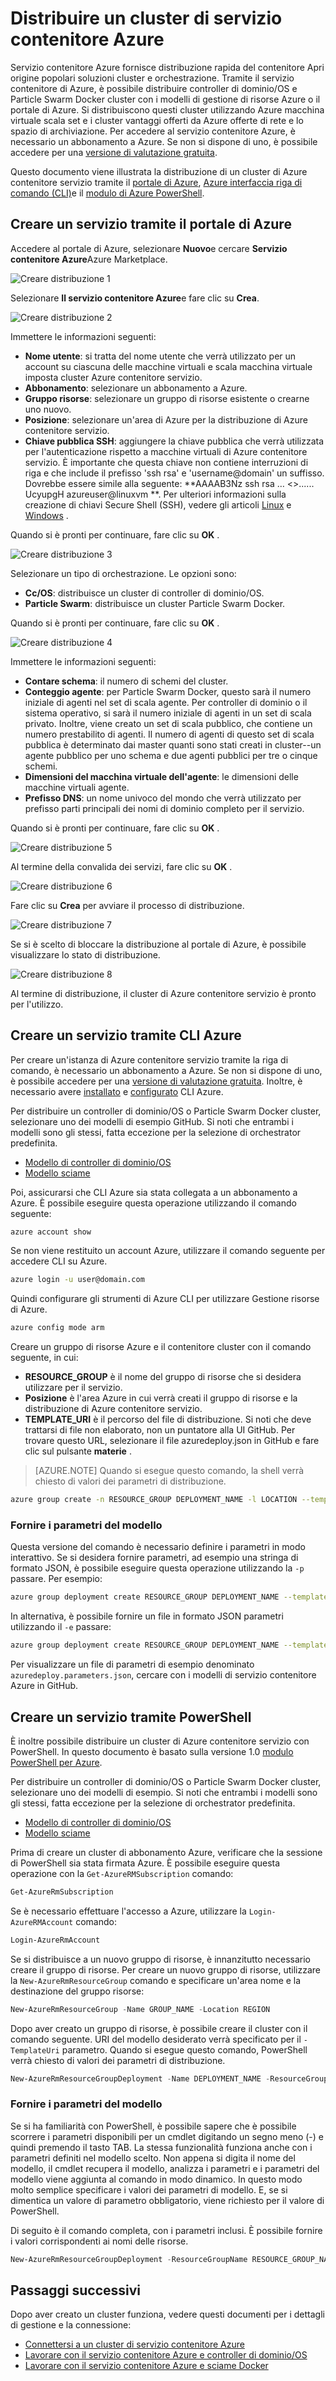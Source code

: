<properties
   pageTitle="Distribuire un cluster di Azure contenitore servizio | Microsoft Azure"
   description="Distribuire un cluster di Azure contenitore servizio tramite il portale di Azure, CLI Azure o PowerShell."
   services="container-service"
   documentationCenter=""
   authors="rgardler"
   manager="timlt"
   editor=""
   tags="acs, azure-container-service"
   keywords="Docker, contenitori, Micro-servizi, Mesos, Azure"/>

<tags
   ms.service="container-service"
   ms.devlang="na"
   ms.topic="get-started-article"
   ms.tgt_pltfrm="na"
   ms.workload="na"
   ms.date="09/13/2016"
   ms.author="rogardle"/>

# <a name="deploy-an-azure-container-service-cluster"></a>Distribuire un cluster di servizio contenitore Azure

Servizio contenitore Azure fornisce distribuzione rapida del contenitore Apri origine popolari soluzioni cluster e orchestrazione. Tramite il servizio contenitore di Azure, è possibile distribuire controller di dominio/OS e Particle Swarm Docker cluster con i modelli di gestione di risorse Azure o il portale di Azure. Si distribuiscono questi cluster utilizzando Azure macchina virtuale scala set e i cluster vantaggi offerti da Azure offerte di rete e lo spazio di archiviazione. Per accedere al servizio contenitore Azure, è necessario un abbonamento a Azure. Se non si dispone di uno, è possibile accedere per una [versione di valutazione gratuita](http://azure.microsoft.com/pricing/free-trial/?WT.mc_id=AA4C1C935).

Questo documento viene illustrata la distribuzione di un cluster di Azure contenitore servizio tramite il [portale di Azure](#creating-a-service-using-the-azure-portal), [Azure interfaccia riga di comando (CLI)](#creating-a-service-using-the-azure-cli)e il [modulo di Azure PowerShell](#creating-a-service-using-powershell).  

## <a name="create-a-service-by-using-the-azure-portal"></a>Creare un servizio tramite il portale di Azure

Accedere al portale di Azure, selezionare **Nuovo**e cercare **Servizio contenitore Azure**Azure Marketplace.

![Creare distribuzione 1](media/acs-portal1.png)  <br />

Selezionare **Il servizio contenitore Azure**e fare clic su **Crea**.

![Creare distribuzione 2](media/acs-portal2.png)  <br />

Immettere le informazioni seguenti:

- **Nome utente**: si tratta del nome utente che verrà utilizzato per un account su ciascuna delle macchine virtuali e scala macchina virtuale imposta cluster Azure contenitore servizio.
- **Abbonamento**: selezionare un abbonamento a Azure.
- **Gruppo risorse**: selezionare un gruppo di risorse esistente o crearne uno nuovo.
- **Posizione**: selezionare un'area di Azure per la distribuzione di Azure contenitore servizio.
- **Chiave pubblica SSH**: aggiungere la chiave pubblica che verrà utilizzata per l'autenticazione rispetto a macchine virtuali di Azure contenitore servizio. È importante che questa chiave non contiene interruzioni di riga e che include il prefisso 'ssh rsa' e 'username@domain' un suffisso. Dovrebbe essere simile alla seguente: **AAAAB3Nz ssh rsa … <>...... UcyupgH azureuser@linuxvm **. Per ulteriori informazioni sulla creazione di chiavi Secure Shell (SSH), vedere gli articoli [Linux]( https://azure.microsoft.com/documentation/articles/virtual-machines-linux-ssh-from-linux/) e [Windows]( https://azure.microsoft.com/documentation/articles/virtual-machines-linux-ssh-from-windows/) .

Quando si è pronti per continuare, fare clic su **OK** .

![Creare distribuzione 3](media/acs-portal3.png)  <br />

Selezionare un tipo di orchestrazione. Le opzioni sono:

- **Cc/OS**: distribuisce un cluster di controller di dominio/OS.
- **Particle Swarm**: distribuisce un cluster Particle Swarm Docker.

Quando si è pronti per continuare, fare clic su **OK** .

![Creare distribuzione 4](media/acs-portal4.png)  <br />

Immettere le informazioni seguenti:

- **Contare schema**: il numero di schemi del cluster.
- **Conteggio agente**: per Particle Swarm Docker, questo sarà il numero iniziale di agenti nel set di scala agente. Per controller di dominio o il sistema operativo, si sarà il numero iniziale di agenti in un set di scala privato. Inoltre, viene creato un set di scala pubblico, che contiene un numero prestabilito di agenti. Il numero di agenti di questo set di scala pubblica è determinato dai master quanti sono stati creati in cluster--un agente pubblico per uno schema e due agenti pubblici per tre o cinque schemi.
- **Dimensioni del macchina virtuale dell'agente**: le dimensioni delle macchine virtuali agente.
- **Prefisso DNS**: un nome univoco del mondo che verrà utilizzato per prefisso parti principali dei nomi di dominio completo per il servizio.

Quando si è pronti per continuare, fare clic su **OK** .

![Creare distribuzione 5](media/acs-portal5.png)  <br />

Al termine della convalida dei servizi, fare clic su **OK** .

![Creare distribuzione 6](media/acs-portal6.png)  <br />

Fare clic su **Crea** per avviare il processo di distribuzione.

![Creare distribuzione 7](media/acs-portal7.png)  <br />

Se si è scelto di bloccare la distribuzione al portale di Azure, è possibile visualizzare lo stato di distribuzione.

![Creare distribuzione 8](media/acs-portal8.png)  <br />

Al termine di distribuzione, il cluster di Azure contenitore servizio è pronto per l'utilizzo.

## <a name="create-a-service-by-using-the-azure-cli"></a>Creare un servizio tramite CLI Azure

Per creare un'istanza di Azure contenitore servizio tramite la riga di comando, è necessario un abbonamento a Azure. Se non si dispone di uno, è possibile accedere per una [versione di valutazione gratuita](http://azure.microsoft.com/pricing/free-trial/?WT.mc_id=AA4C1C935). Inoltre, è necessario avere [installato](../xplat-cli-install.md) e [configurato](../xplat-cli-connect.md) CLI Azure.

Per distribuire un controller di dominio/OS o Particle Swarm Docker cluster, selezionare uno dei modelli di esempio GitHub. Si noti che entrambi i modelli sono gli stessi, fatta eccezione per la selezione di orchestrator predefinita.

* [Modello di controller di dominio/OS](https://github.com/Azure/azure-quickstart-templates/tree/master/101-acs-dcos)
* [Modello sciame](https://github.com/Azure/azure-quickstart-templates/tree/master/101-acs-swarm)

Poi, assicurarsi che CLI Azure sia stata collegata a un abbonamento a Azure. È possibile eseguire questa operazione utilizzando il comando seguente:

```bash
azure account show
```
Se non viene restituito un account Azure, utilizzare il comando seguente per accedere CLI su Azure.

```bash
azure login -u user@domain.com
```

Quindi configurare gli strumenti di Azure CLI per utilizzare Gestione risorse di Azure.

```bash
azure config mode arm
```

Creare un gruppo di risorse Azure e il contenitore cluster con il comando seguente, in cui:

- **RESOURCE_GROUP** è il nome del gruppo di risorse che si desidera utilizzare per il servizio.
- **Posizione** è l'area Azure in cui verrà creati il gruppo di risorse e la distribuzione di Azure contenitore servizio.
- **TEMPLATE_URI** è il percorso del file di distribuzione. Si noti che deve trattarsi di file non elaborato, non un puntatore alla UI GitHub. Per trovare questo URL, selezionare il file azuredeploy.json in GitHub e fare clic sul pulsante **materie** .

> [AZURE.NOTE] Quando si esegue questo comando, la shell verrà chiesto di valori dei parametri di distribuzione.

```bash
azure group create -n RESOURCE_GROUP DEPLOYMENT_NAME -l LOCATION --template-uri TEMPLATE_URI
```

### <a name="provide-template-parameters"></a>Fornire i parametri del modello

Questa versione del comando è necessario definire i parametri in modo interattivo. Se si desidera fornire parametri, ad esempio una stringa di formato JSON, è possibile eseguire questa operazione utilizzando la `-p` passare. Per esempio:

 ```bash
azure group deployment create RESOURCE_GROUP DEPLOYMENT_NAME --template-uri TEMPLATE_URI -p '{ "param1": "value1" … }'
```

In alternativa, è possibile fornire un file in formato JSON parametri utilizzando il `-e` passare:

```bash
azure group deployment create RESOURCE_GROUP DEPLOYMENT_NAME --template-uri TEMPLATE_URI -e PATH/FILE.JSON
```

Per visualizzare un file di parametri di esempio denominato `azuredeploy.parameters.json`, cercare con i modelli di servizio contenitore Azure in GitHub.

## <a name="create-a-service-by-using-powershell"></a>Creare un servizio tramite PowerShell

È inoltre possibile distribuire un cluster di Azure contenitore servizio con PowerShell. In questo documento è basato sulla versione 1.0 [modulo PowerShell per Azure](https://azure.microsoft.com/blog/azps-1-0/).

Per distribuire un controller di dominio/OS o Particle Swarm Docker cluster, selezionare uno dei modelli di esempio. Si noti che entrambi i modelli sono gli stessi, fatta eccezione per la selezione di orchestrator predefinita.

* [Modello di controller di dominio/OS](https://github.com/Azure/azure-quickstart-templates/tree/master/101-acs-dcos)
* [Modello sciame](https://github.com/Azure/azure-quickstart-templates/tree/master/101-acs-swarm)

Prima di creare un cluster di abbonamento Azure, verificare che la sessione di PowerShell sia stata firmata Azure. È possibile eseguire questa operazione con la `Get-AzureRMSubscription` comando:

```powershell
Get-AzureRmSubscription
```

Se è necessario effettuare l'accesso a Azure, utilizzare la `Login-AzureRMAccount` comando:

```powershell
Login-AzureRmAccount
```

Se si distribuisce a un nuovo gruppo di risorse, è innanzitutto necessario creare il gruppo di risorse. Per creare un nuovo gruppo di risorse, utilizzare la `New-AzureRmResourceGroup` comando e specificare un'area nome e la destinazione del gruppo risorse:

```powershell
New-AzureRmResourceGroup -Name GROUP_NAME -Location REGION
```

Dopo aver creato un gruppo di risorse, è possibile creare il cluster con il comando seguente. URI del modello desiderato verrà specificato per il `-TemplateUri` parametro. Quando si esegue questo comando, PowerShell verrà chiesto di valori dei parametri di distribuzione.

```powershell
New-AzureRmResourceGroupDeployment -Name DEPLOYMENT_NAME -ResourceGroupName RESOURCE_GROUP_NAME -TemplateUri TEMPLATE_URI
```

### <a name="provide-template-parameters"></a>Fornire i parametri del modello

Se si ha familiarità con PowerShell, è possibile sapere che è possibile scorrere i parametri disponibili per un cmdlet digitando un segno meno (-) e quindi premendo il tasto TAB. La stessa funzionalità funziona anche con i parametri definiti nel modello scelto. Non appena si digita il nome del modello, il cmdlet recupera il modello, analizza i parametri e i parametri del modello viene aggiunta al comando in modo dinamico. In questo modo molto semplice specificare i valori dei parametri di modello. E, se si dimentica un valore di parametro obbligatorio, viene richiesto per il valore di PowerShell.

Di seguito è il comando completa, con i parametri inclusi. È possibile fornire i valori corrispondenti ai nomi delle risorse.

```powershell
New-AzureRmResourceGroupDeployment -ResourceGroupName RESOURCE_GROUP_NAME-TemplateURI TEMPLATE_URI -adminuser value1 -adminpassword value2 ....
```

## <a name="next-steps"></a>Passaggi successivi

Dopo aver creato un cluster funziona, vedere questi documenti per i dettagli di gestione e la connessione:

- [Connettersi a un cluster di servizio contenitore Azure](container-service-connect.md)
- [Lavorare con il servizio contenitore Azure e controller di dominio/OS](container-service-mesos-marathon-rest.md)
- [Lavorare con il servizio contenitore Azure e sciame Docker](container-service-docker-swarm.md)
